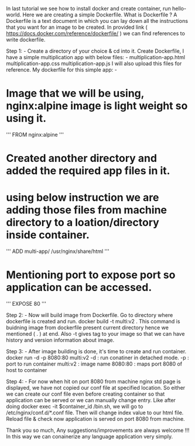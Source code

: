 In last tutorial we see how to install docker and create container, run hello-world. 
Here we are creating a simple Dockerfile. 
What is Dockerfile ?
A Dockerfile is a text document in which you can lay down all the instructions that you want for an image to be created.
In provided link ( https://docs.docker.com/reference/dockerfile/ ) we can find references to write dockerfile. 

Step 1: -
Create a directory of your choice & cd into it.
Create Dockerfile, I have a simple multiplication app with below files: -
multiplication-app.html
multiplication-app.css
multiplication-app.js
I will also upload this files for reference.
My dockerfile for this simple app: -
# Image that we will be using, nginx:alpine image is light weight so using it.
'''
FROM nginx:alpine
'''
# Created another directory and added the required app files in it.
# using below instruction we are adding those files from machine directory to a loation/directory inside container.
'''
ADD multi-app/ /usr/nginx/share/html
'''
# Mentioning port to expose port so application can be accessed. 
'''
EXPOSE 80
'''

Step 2: -
Now will build image from Dockerfile.
Go to directory where dockerfile is created and run.
docker build -t multi:v2 .
This command is buidning image from dockerfile present current directory hence we mentioned ( . ) at end.
Also -t gives tag to your image so that we can have history and version information about image. 

Step 3: -
After image building is done, it's time to create and run container. 
docker run -d -p 8080:80 multi:v2
-d : run conatiner in detached mode.
-p : port to run container
multi:v2 : image name
8080:80 : maps port 8080 of host to container

Step 4: -
For now when hit on port 8080 from machine nginx std page is displayed, we have not copied our conf file at specified location. 
So either we can create our conf file even before creating container so that application can be served or we can manually change entry.
Like after doing docker exec -it $container_id /bin.sh, we will go to /etc/nginx/conf.d/*.conf file.
Then will change index value to our html file. Reload file & check now application is served on port 8080 from machine.

Thank you so much, Any suggestions/improvements are always welcome !!!
In this way we can conainerize any language application very simply.
































